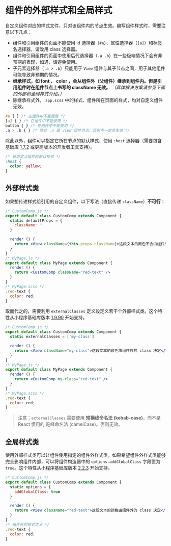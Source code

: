 # 组件的外部样式和全局样式

自定义组件对应的样式文件，只对该组件内的节点生效。编写组件样式时，需要注意以下几点：

- 组件和引用组件的页面不能使用 id 选择器（`#a`）、属性选择器（`[a]`）和标签名选择器，请改用 class 选择器。
- 组件和引用组件的页面中使用后代选择器（`.a .b`）在一些极端情况下会有非预期的表现，如遇，请避免使用。
- 子元素选择器（`.a > .b`）只能用于 `View` 组件与其子节点之间，用于其他组件可能导致非预期的情况。
- **继承样式，如 font 、 color ，会从组件外（父组件）继承到组件内。但是引用组件时在组件节点上书写的 className 无效。** *（具体解决方案请参见下面的外部和全局样式介绍。）*
- 除继承样式外， `app.scss` 中的样式、组件所在页面的样式，均对自定义组件无效。

```css
#a { } /* 在组件中不能使用 */
[a] { } /* 在组件中不能使用 */
button { } /* 在组件中不能使用 */
.a > .b { } /* 除非 .a 是 view 组件节点，否则不一定会生效 */
```

除此以外，组件可以指定它所在节点的默认样式，使用 `:host` 选择器（需要包含基础库 [1.7.2](https://developers.weixin.qq.com/miniprogram/dev/framework/compatibility.html) 或更高版本的开发者工具支持）。

```css
/* 该自定义组件的默认样式 */
:host {
  color: yellow;
}
```

## 外部样式类

如果想传递样式给引用的自定义组件，以下写法（直接传递 `className`）**不可行**：

```jsx
/* CustomComp.js */
export default class CustomComp extends Component {
  static defaultProps = {
    className: ''
  }

  render () {
    return <View className={this.props.className}>这段文本的颜色不会由组件外的 class 决定</View>
  }
}
/* MyPage.js */
export default class MyPage extends Component {
  render () {
    return <CustomComp className="red-text" />
  }
}
/* MyPage.scss */
.red-text {
  color: red;
}
```

取而代之的，需要利用 `externalClasses` 定义段定义若干个外部样式类。这个特性从小程序基础库版本 [1.9.90](https://developers.weixin.qq.com/miniprogram/dev/framework/compatibility.html) 开始支持。

```jsx
/* CustomComp.js */
export default class CustomComp extends Component {
  static externalClasses = ['my-class']

  render () {
    return <View className="my-class">这段文本的颜色由组件外的 class 决定</View>
  }
}
/* MyPage.js */
export default class MyPage extends Component {
  render () {
    return <CustomComp my-class="red-text" />
  }
}
/* MyPage.scss */
.red-text {
  color: red;
}
```

> 注意：`externalClasses` 需要使用 **短横线命名法 (kebab-case)**，而不是 React 惯用的 驼峰命名法 (camelCase)。否则无效。

## 全局样式类

使用外部样式类可以让组件使用指定的组件外样式类，如果希望组件外样式类能够完全影响组件内部，可以将组件构造器中的 `options.addGlobalClass` 字段置为 `true`。这个特性从小程序基础库版本 [2.2.3](https://developers.weixin.qq.com/miniprogram/dev/framework/compatibility.html) 开始支持。

```jsx
/* CustomComp.js */
export default class CustomComp extends Component {
  static options = {
    addGlobalClass: true
  }

  render () {
    return <View className="red-text">这段文本的颜色由组件外的 class 决定</View>
  }
}
/* 组件外的样式定义 */
.red-text {
  color: red;
}
```